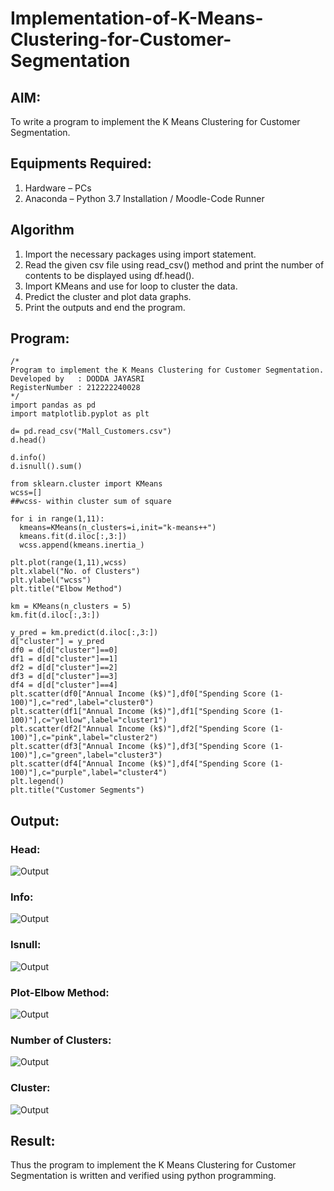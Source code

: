 
# Implementation-of-K-Means-Clustering-for-Customer-Segmentation

## AIM:
To write a program to implement the K Means Clustering for Customer Segmentation.

## Equipments Required:
1. Hardware – PCs
2. Anaconda – Python 3.7 Installation / Moodle-Code Runner

## Algorithm
1. Import the necessary packages using import statement.
2. Read the given csv file using read_csv() method and print the number of contents to be displayed using df.head().
3. Import KMeans and use for loop to cluster the data.
4. Predict the cluster and plot data graphs.
5. Print the outputs and end the program.

## Program:
```
/*
Program to implement the K Means Clustering for Customer Segmentation.
Developed by   : DODDA JAYASRI
RegisterNumber : 212222240028
*/
import pandas as pd
import matplotlib.pyplot as plt

d= pd.read_csv("Mall_Customers.csv")
d.head()

d.info()
d.isnull().sum()

from sklearn.cluster import KMeans
wcss=[]
##wcss- within cluster sum of square

for i in range(1,11):
  kmeans=KMeans(n_clusters=i,init="k-means++")
  kmeans.fit(d.iloc[:,3:])
  wcss.append(kmeans.inertia_)

plt.plot(range(1,11),wcss)
plt.xlabel("No. of Clusters")
plt.ylabel("wcss")
plt.title("Elbow Method")

km = KMeans(n_clusters = 5)
km.fit(d.iloc[:,3:])

y_pred = km.predict(d.iloc[:,3:])
d["cluster"] = y_pred
df0 = d[d["cluster"]==0]
df1 = d[d["cluster"]==1]
df2 = d[d["cluster"]==2]
df3 = d[d["cluster"]==3]
df4 = d[d["cluster"]==4]
plt.scatter(df0["Annual Income (k$)"],df0["Spending Score (1-100)"],c="red",label="cluster0")
plt.scatter(df1["Annual Income (k$)"],df1["Spending Score (1-100)"],c="yellow",label="cluster1")
plt.scatter(df2["Annual Income (k$)"],df2["Spending Score (1-100)"],c="pink",label="cluster2")
plt.scatter(df3["Annual Income (k$)"],df3["Spending Score (1-100)"],c="green",label="cluster3")
plt.scatter(df4["Annual Income (k$)"],df4["Spending Score (1-100)"],c="purple",label="cluster4")
plt.legend()
plt.title("Customer Segments")
```

## Output:
### Head:
![Output](A.png)
### Info:
![Output](A.png)
### Isnull:
![Output](A.png)
### Plot-Elbow Method:
![Output](B.png)
### Number of Clusters:
![Output](BB.png)
### Cluster:
![Output](BBB.png)
## Result:
Thus the program to implement the K Means Clustering for Customer Segmentation is written and verified using python programming.
